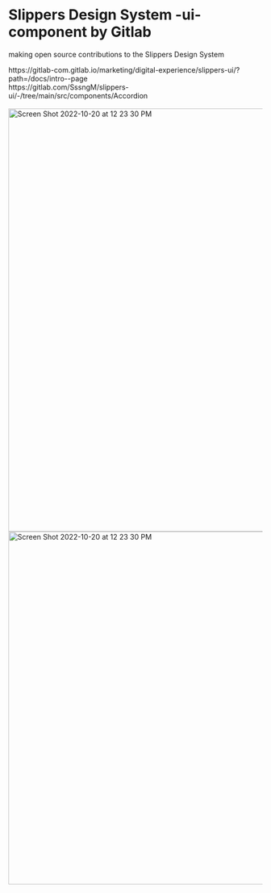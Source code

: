 # Slippers Design System -ui-component by Gitlab
making open source contributions to the Slippers Design System

<div> https://gitlab-com.gitlab.io/marketing/digital-experience/slippers-ui/?path=/docs/intro--page<div> 
<div> https://gitlab.com/SssngM/slippers-ui/-/tree/main/src/components/Accordion<div> 


<br>

<div> <img width="839" alt="Screen Shot 2022-10-20 at 12 23 30 PM" src="https://user-images.githubusercontent.com/71366662/197062267-bc216f54-0830-4d4a-b8e1-4472b96a50f5.png"><div> 
 
<div><img width="700" alt="Screen Shot 2022-10-20 at 12 23 30 PM" src="https://user-images.githubusercontent.com/71366662/204904720-35ca1445-eae0-4332-93d6-b7b9986e0e36.png">
 
  
